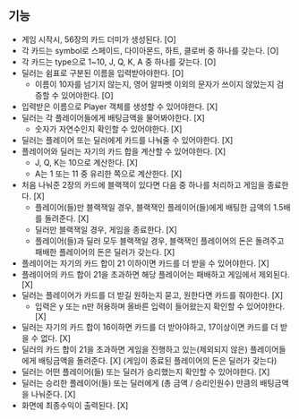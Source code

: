 ## 기능
- 게임 시작시, 56장의 카드 더미가 생성된다. [O]
- 각 카드는 symbol로 스페이드, 다이아몬드, 하트, 클로버 중 하나를 갖는다. [O]
- 각 카드는 type으로 1~10, J, Q, K, A 중 하나를 갖는다. [O]
- 딜러는 쉼표로 구분된 이름을 입력받아야한다. [O]
    - 이름이 10자를 넘기지 않는지, 영어 알파벳 이외의 문자가 쓰이지 않았는지 검증할 수 있어야한다. [O]
- 입력받은 이름으로 Player 객체를 생성할 수 있어야한다. [X]
- 딜러는 각 플레이어들에게 배팅금액을 물어봐야한다. [X]
    - 숫자가 자연수인지 확인할 수 있어야한다. [X]
- 딜러는 플레이어 또는 딜러에게 카드를 나눠줄 수 있어야한다. [X]
- 플레이어와 딜러는 자기의 카드 합을 계산할 수 있어야한다. [X]
    - J, Q, K는 10으로 계산한다. [X]
    - A는 1 또는 11 중 유리한 쪽으로 계산한다. [X]
- 처음 나눠준 2장의 카드에 블랙잭이 있다면 다음 중 하나를 처리하고 게임을 종료한다. [X]
    - 플레이어(들)만 블랙잭일 경우, 블랙잭인 플레이어(들)에게 배팅한 금액의 1.5배를 돌려준다. [X]
    - 딜러만 블랙잭일 경우, 게임을 종료한다. [X]
    - 플레이어(들)과 딜러 모두 블랙잭일 경우, 블랙잭인 플레이어의 돈은 돌려주고 패배한 플레이어의 돈은 딜러가 갖는다. [X] 
- 플레이어는 자기의 카드 합이 21 이하이면 카드를 더 받을 수 있어야한다. [X]
- 플레이어의 카드 합이 21을 초과하면 해당 플레이어는 패배하고 게임에서 제외된다. [X]
- 딜러는 플레이어가 카드를 더 받길 원하는지 묻고, 원한다면 카드를 줘야한다. [X]
    - 입력은 y 또는 n만 허용하며 올바른 입력이 들어왔는지 확인할 수 있어야한다. [X]
- 딜러는 자기의 카드 합이 16이하면 카드를 더 받아야하고, 17이상이면 카드를 더 받을 수 없다. [X]
- 딜러의 카드 합이 21을 초과하면 게임을 진행하고 있는(제외되지 않은) 플레이어들에게 배팅금액을 돌려준다. [X]
 (게임이 종료된 플레이어의 돈은 딜러가 갖는다)
- 딜러는 어떤 플레이어(들) 또는 딜러가 승리했는지 확인할 수 있어야한다. [X]
- 딜러는 승리한 플레이어(들) 또는 딜러에게 (총 금액 / 승리인원수) 만큼의 배팅금액을 나눠준다. [X]
- 화면에 최종수익이 출력된다. [X]
